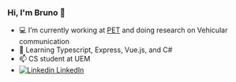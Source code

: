 ### Hi, I'm Bruno 👋


- 💻 I’m currently working at [PET](https://www.fnde.gov.br/programas/bolsas-e-auxilios/eixos-de-atuacao/educacao-tutorial) and doing research on Vehicular communication
- 📖 Learning Typescript, Express, Vue.js, and C#
- 📫 CS student at UEM
- [![Linkedin](https://i.stack.imgur.com/gVE0j.png) LinkedIn](https://www.linkedin.com/in/brunofusieger/)
